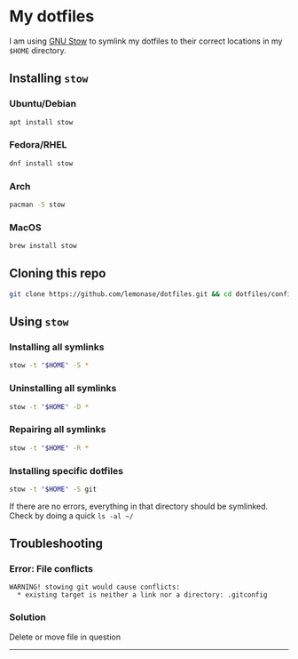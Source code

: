 # My dotfiles

I am using [GNU Stow](https://www.gnu.org/software/stow/) to symlink
my dotfiles to their correct locations in my `$HOME` directory.

## Installing `stow`

### Ubuntu/Debian

```bash
apt install stow
```

### Fedora/RHEL

```bash
dnf install stow
```

### Arch

```bash
pacman -S stow
```

### MacOS

```bash
brew install stow
```

## Cloning this repo

```bash
git clone https://github.com/lemonase/dotfiles.git && cd dotfiles/config
```

## Using `stow`

### Installing all symlinks

```bash
stow -t "$HOME" -S *
```

### Uninstalling all symlinks

```bash
stow -t "$HOME" -D *
```

### Repairing all symlinks

```bash
stow -t "$HOME" -R *
```

### Installing specific dotfiles

```bash
stow -t "$HOME" -S git
```

If there are no errors, everything in that directory should be symlinked.
Check by doing a quick `ls -al ~/`

## Troubleshooting

### Error: File conflicts

```
WARNING! stowing git would cause conflicts:
  * existing target is neither a link nor a directory: .gitconfig
```

### Solution

Delete or move file in question

---
